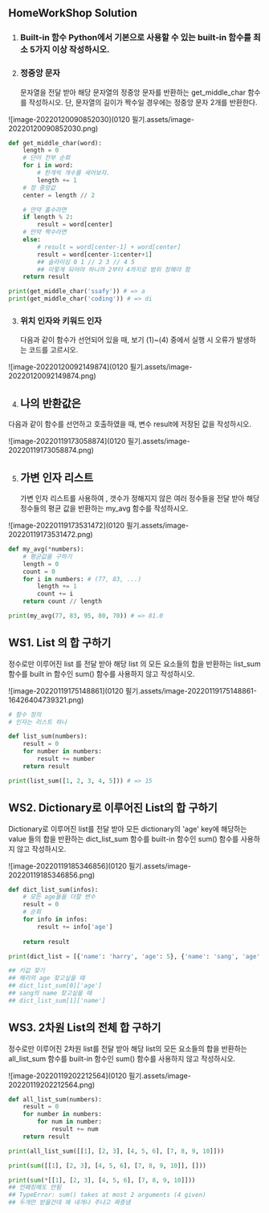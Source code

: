 ## HomeWorkShop Solution

1. ### Built-in 함수 Python에서 기본으로 사용할 수 있는 built-in 함수를 최소 5가지 이상 작성하시오.



2. ### 정중앙 문자 

   문자열을 전달 받아 해당 문자열의 정중앙 문자를 반환하는 get_middle_char 함수를 작성하시오. 단, 문자열의 길이가 짝수일 경우에는 정중앙 문자 2개를 반환한다.

![image-20220120090852030](0120 필기.assets/image-20220120090852030.png)

```python
def get_middle_char(word):
    length = 0
    # 단어 전부 순회
    for i in word:
        # 한개씩 개수를 세어보자.
        length += 1
    # 정 중앙값
    center = length // 2

    # 만약 홀수라면
    if length % 2:
        result = word[center]
    # 만약 짝수라면
    else:
        # result = word[center-1] + word[center]
        result = word[center-1:center+1]
        ## 슬라이싱 0 1 // 2 3 // 4 5
        ## 이렇게 되어야 하니까 2부터 4까지로 범위 정해야 함
    return result

print(get_middle_char('ssafy')) # => a
print(get_middle_char('coding')) # => di
```



3. ### 위치 인자와 키워드 인자

   다음과 같이 함수가 선언되어 있을 때, 보기 (1)~(4) 중에서 실행 시 오류가 발생하는 코드를 고르시오.

![image-20220120092149874](0120 필기.assets/image-20220120092149874.png)



4. ## 나의 반환값은

  다음과 같이 함수를 선언하고 호출하였을 때, 변수 result에 저장된 값을 작성하시오.

![image-20220119173058874](0120 필기.assets/image-20220119173058874.png)



5. ## 가변 인자 리스트

   가변 인자 리스트를 사용하여 , 갯수가 정해지지 않은 여러 정수들을 전달 받아 해당 정수들의 평균 값을 반환하는 my_avg 함수를 작성하시오.

![image-20220119173531472](0120 필기.assets/image-20220119173531472.png)

```python
def my_avg(*numbers):
    # 평균값을 구하기
    length = 0
    count = 0
    for i in numbers: # (77, 83, ...)
        length += 1
        count += i
    return count // length

print(my_avg(77, 83, 95, 80, 70)) # => 81.0
```



## WS1. List 의 합 구하기

  정수로만 이루어진 list 를 전달 받아 해당 list 의 모든 요소들의 합을 반환하는 list_sum 함수를 built in 함수인 sum() 함수를 사용하지 않고 작성하시오.

  ![image-20220119175148861](0120 필기.assets/image-20220119175148861-16426404739321.png)

```python
# 함수 정의
# 인자는 리스트 하나

def list_sum(numbers):
    result = 0
    for number in numbers:
        result += number
    return result

print(list_sum([1, 2, 3, 4, 5])) # => 15
```



## WS2. Dictionary로 이루어진 List의 합 구하기

Dictionary로 이루어진 list를 전달 받아 모든 dictionary의 'age' key에 해당하는 value 들의 합을 반환하는 dict_list_sum 함수를 built-in 함수인 sum() 함수를 사용하지 않고 작성하시오.

![image-20220119185346856](0120 필기.assets/image-20220119185346856.png)

```python
def dict_list_sum(infos):
    # 모든 age들을 더할 변수
    result = 0
    # 순회
    for info in infos:
        result += info['age']
        
    return result

print(dict_list = [{'name': 'harry', 'age': 5}, {'name': 'sang', 'age': 29}]) # => 34

## 키값 찾기 
## 해리의 age 찾고싶을 때
## dict_list_sum[0]['age']
## sang의 name 찾고싶을 때
## dict_list_sum[1]['name']
```



## WS3. 2차원 List의 전체 합 구하기

  정수로만 이루어진 2차원 list를 전달 받아 해당 list의 모든 요소들의 합을 반환하는 all_list_sum 함수를 built-in 함수인 sum() 함수를 사용하지 않고 작성하시오.

  ![image-20220119202212564](0120 필기.assets/image-20220119202212564.png)

```python
def all_list_sum(numbers):
    result = 0
    for number in numbers:
        for num in number:
            result += num
    return result

print(all_list_sum([[1], [2, 3], [4, 5, 6], [7, 8, 9, 10]]))

print(sum([[1], [2, 3], [4, 5, 6], [7, 8, 9, 10]], []))

print(sum(*[[1], [2, 3], [4, 5, 6], [7, 8, 9, 10]]))
## 언패킹해도 안됨
## TypeError: sum() takes at most 2 arguments (4 given)
## 두개만 받을건데 왜 네개나 주냐고 짜증냄

```

